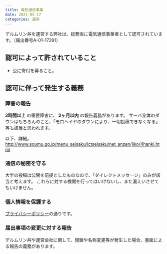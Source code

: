 ```yaml
---
title: 電気通信事業
date: 2021-05-17
categories: 運用
---
```


デルムリン丼を運営する弊社は、総務省に電気通信事業者として認可されています。（届出番号A-01-17291）

## 認可によって許されていること

- 公に寄付を募ること。

## 認可に伴って発生する義務

### 障害の報告

__2時間以上__ の重要障害に、 __2ヶ月以内__ の報告義務があります。
サーバ全体のダウンはもちろんのこと、「モロヘイヤのダウンにより、一切投稿できなくなる」等も該当と思われます。

以下、詳細。
http://www.soumu.go.jp/menu_seisaku/ictseisaku/net_anzen/jiko/4hanki.html

### 通信の秘密を守る

大半の投稿は公開を前提としたものなので、「ダイレクトメッセージ」のみが該当と考えます。
これらに対する検閲を行ってはいけないし、また漏えいさせてもいけません。

### 個人情報を保護する

[プライバシーポリシー](https://mstdn.delmulin.com/terms)の通りです。

### 届出事項の変更に対する報告

デルムリン丼や運営会社に関して、閉鎖や名称変更等が発生した場合、書面による報告の義務があります。
